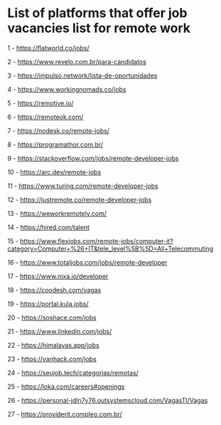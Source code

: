 # List of platforms that offer job vacancies list for remote work
1 - https://flatworld.co/jobs/ 

2 - https://www.revelo.com.br/para-candidatos

3 - https://impulso.network/lista-de-oportunidades

4 - https://www.workingnomads.co/jobs 

5 - https://remotive.io/ 

6 - https://remoteok.com/ 

7 - https://nodesk.co/remote-jobs/ 

8 - https://programathor.com.br/

9 - https://stackoverflow.com/jobs/remote-developer-jobs 

10 - https://arc.dev/remote-jobs 

11 - https://www.turing.com/remote-developer-jobs 

12 - https://justremote.co/remote-developer-jobs 

13 - https://weworkremotely.com/ 

14 - https://hired.com/talent 

15 - https://www.flexjobs.com/remote-jobs/computer-it?category=Computer+%26+IT&tele_level%5B%5D=All+Telecommuting 

16 - https://www.totaljobs.com/jobs/remote-developer 

17 - https://www.nixa.io/developer 

18 - https://coodesh.com/vagas

19 - https://portal.kula.jobs/

20 - https://soshace.com/jobs 

21 - https://www.linkedin.com/jobs/ 

22 - https://himalayas.app/jobs 

23 - https://vanhack.com/jobs 

24 - https://seujob.tech/categorias/remotas/

25 - https://loka.com/careers#openings 

26 - https://personal-jdln7y76.outsystemscloud.com/VagasTI/Vagas

27 - https://providerit.compleo.com.br/
